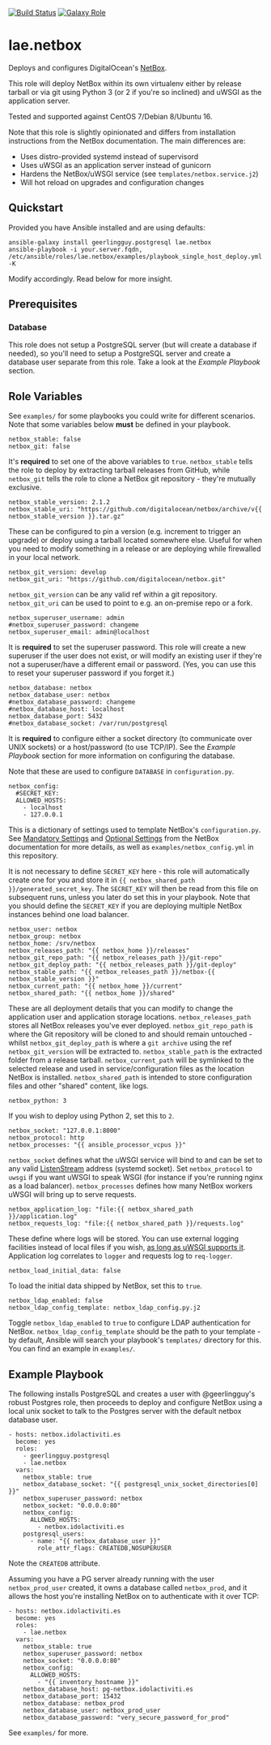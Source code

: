 [![Build Status](https://travis-ci.org/lae/ansible-role-netbox.svg?branch=master)](https://travis-ci.org/lae/ansible-role-netbox)
[![Galaxy Role](https://img.shields.io/badge/ansible--galaxy-netbox-blue.svg)](https://galaxy.ansible.com/lae/netbox/)

lae.netbox
=========

Deploys and configures DigitalOcean's [NetBox].

This role will deploy NetBox within its own virtualenv either by release tarball
or via git using Python 3 (or 2 if you're so inclined) and uWSGI as the
application server.

Tested and supported against CentOS 7/Debian 8/Ubuntu 16.

Note that this role is slightly opinionated and differs from installation
instructions from the NetBox documentation. The main differences are:

* Uses distro-provided systemd instead of supervisord
* Uses uWSGI as an application server instead of gunicorn
* Hardens the NetBox/uWSGI service (see `templates/netbox.service.j2`)
* Will hot reload on upgrades and configuration changes

Quickstart
----------

Provided you have Ansible installed and are using defaults:

```
ansible-galaxy install geerlingguy.postgresql lae.netbox
ansible-playbook -i your.server.fqdn, /etc/ansible/roles/lae.netbox/examples/playbook_single_host_deploy.yml -K
```

Modify accordingly. Read below for more insight.

Prerequisites
-------------

### Database

This role does not setup a PostgreSQL server (but will create a database if
needed), so you'll need to setup a PostgreSQL server and create a database user
separate from this role. Take a look at the *Example Playbook* section.

Role Variables
--------------

See `examples/` for some playbooks you could write for different scenarios.
Note that some variables below **must** be defined in your playbook.

    netbox_stable: false
    netbox_git: false

It's **required** to set one of the above variables to `true`. `netbox_stable`
tells the role to deploy by extracting tarball releases from GitHub, while
`netbox_git` tells the role to clone a NetBox git repository - they're mutually
exclusive.

    netbox_stable_version: 2.1.2
    netbox_stable_uri: "https://github.com/digitalocean/netbox/archive/v{{ netbox_stable_version }}.tar.gz"

These can be configured to pin a version (e.g. increment to trigger an upgrade)
or deploy using a tarball located somewhere else. Useful for when you need to
modify something in a release or are deploying while firewalled in your local network.

    netbox_git_version: develop
    netbox_git_uri: "https://github.com/digitalocean/netbox.git"

`netbox_git_version` can be any valid ref within a git repository.
`netbox_git_uri` can be used to point to e.g. an on-premise repo or a fork.

    netbox_superuser_username: admin
    #netbox_superuser_password: changeme
    netbox_superuser_email: admin@localhost

It is **required** to set the superuser password. This role will create a new
superuser if the user does not exist, or will modify an existing user if they're
not a superuser/have a different email or password. (Yes, you can use this to 
reset your superuser password if you forget it.)

    netbox_database: netbox
    netbox_database_user: netbox
    #netbox_database_password: changeme
    #netbox_database_host: localhost
    netbox_database_port: 5432
    #netbox_database_socket: /var/run/postgresql

It is **required** to configure either a socket directory (to communicate over
UNIX sockets) or a host/password (to use TCP/IP). See the *Example Playbook*
section for more information on configuring the database.

Note that these are used to configure `DATABASE` in `configuration.py`.

    netbox_config:
      #SECRET_KEY:
      ALLOWED_HOSTS:
        - localhost
        - 127.0.0.1

This is a dictionary of settings used to template NetBox's `configuration.py`.
See [Mandatory Settings] and [Optional Settings] from the NetBox documentation
for more details, as well as `examples/netbox_config.yml` in this repository.

It is not necessary to define `SECRET_KEY` here - this role will automatically
create one for you and store it in `{{ netbox_shared_path }}/generated_secret_key`.
The `SECRET_KEY` will then be read from this file on subsequent runs, unless you
later do set this in your playbook. Note that you should define the `SECRET_KEY`
if you are deploying multiple NetBox instances behind one load balancer.

    netbox_user: netbox
    netbox_group: netbox
    netbox_home: /srv/netbox
    netbox_releases_path: "{{ netbox_home }}/releases"
    netbox_git_repo_path: "{{ netbox_releases_path }}/git-repo"
    netbox_git_deploy_path: "{{ netbox_releases_path }}/git-deploy"
    netbox_stable_path: "{{ netbox_releases_path }}/netbox-{{ netbox_stable_version }}"
    netbox_current_path: "{{ netbox_home }}/current"
    netbox_shared_path: "{{ netbox_home }}/shared"

These are all deployment details that you can modify to change the application
user and application storage locations. `netbox_releases_path` stores all NetBox
releases you've ever deployed. `netbox_git_repo_path` is where the Git repository
will be cloned to and should remain untouched - whilst `netbox_git_deploy_path`
is where a `git archive` using the ref `netbox_git_version` will be extracted to.
`netbox_stable_path` is the extracted folder from a release tarball.
`netbox_current_path` will be symlinked to the selected release and used in
service/configuration files as the location NetBox is installed.
`netbox_shared_path` is intended to store configuration files and other "shared"
content, like logs.

    netbox_python: 3

If you wish to deploy using Python 2, set this to `2`.

    netbox_socket: "127.0.0.1:8000"
    netbox_protocol: http
    netbox_processes: "{{ ansible_processor_vcpus }}"

`netbox_socket` defines what the uWSGI service will bind to and can be set to
any valid [ListenStream] address (systemd socket). Set `netbox_protocol` to
`uwsgi` if you want uWSGI to speak WSGI (for instance if you're running nginx
as a load balancer). `netbox_processes` defines how many NetBox workers uWSGI
will bring up to serve requests.

    netbox_application_log: "file:{{ netbox_shared_path }}/application.log"
    netbox_requests_log: "file:{{ netbox_shared_path }}/requests.log"

These define where logs will be stored. You can use external logging facilities
instead of local files if you wish, [as long as uWSGI supports it]. Application
log correlates to `logger` and requests log to `req-logger`.

    netbox_load_initial_data: false

To load the initial data shipped by NetBox, set this to `true`.

    netbox_ldap_enabled: false
    netbox_ldap_config_template: netbox_ldap_config.py.j2

Toggle `netbox_ldap_enabled` to `true` to configure LDAP authentication for
NetBox. `netbox_ldap_config_template` should be the path to your template - by
default, Ansible will search your playbook's `templates/` directory for this.
You can find an example in `examples/`.

Example Playbook
----------------

The following installs PostgreSQL and creates a user with @geerlingguy's robust
Postgres role, then proceeds to deploy and configure NetBox using a local unix
socket to talk to the Postgres server with the default netbox database user.

    - hosts: netbox.idolactiviti.es
      become: yes
      roles:
        - geerlingguy.postgresql
        - lae.netbox
      vars:
        netbox_stable: true
        netbox_database_socket: "{{ postgresql_unix_socket_directories[0] }}"
        netbox_superuser_password: netbox
        netbox_socket: "0.0.0.0:80"
        netbox_config:
          ALLOWED_HOSTS:
            - netbox.idolactiviti.es
        postgresql_users:
          - name: "{{ netbox_database_user }}"
            role_attr_flags: CREATEDB,NOSUPERUSER

Note the `CREATEDB` attribute.

Assuming you have a PG server already running with the user `netbox_prod_user`
created, it owns a database called `netbox_prod`, and it allows the host you're
installing NetBox on to authenticate with it over TCP:

    - hosts: netbox.idolactiviti.es
      become: yes
      roles:
        - lae.netbox
      vars:
        netbox_stable: true
        netbox_superuser_password: netbox
        netbox_socket: "0.0.0.0:80"
        netbox_config:
          ALLOWED_HOSTS:
            - "{{ inventory_hostname }}"
        netbox_database_host: pg-netbox.idolactiviti.es
        netbox_database_port: 15432
        netbox_database: netbox_prod
        netbox_database_user: netbox_prod_user
        netbox_database_password: "very_secure_password_for_prod"

See `examples/` for more.

[NetBox]: https://github.com/digitalocean/netbox
[Mandatory Settings]: http://netbox.readthedocs.io/en/stable/configuration/mandatory-settings/
[Optional Settings]: http://netbox.readthedocs.io/en/stable/configuration/optional-settings/
[ListenStream]: https://www.freedesktop.org/software/systemd/man/systemd.socket.html#ListenStream=
[as long as uWSGI supports it]: http://uwsgi-docs.readthedocs.io/en/latest/Logging.html#pluggable-loggers
